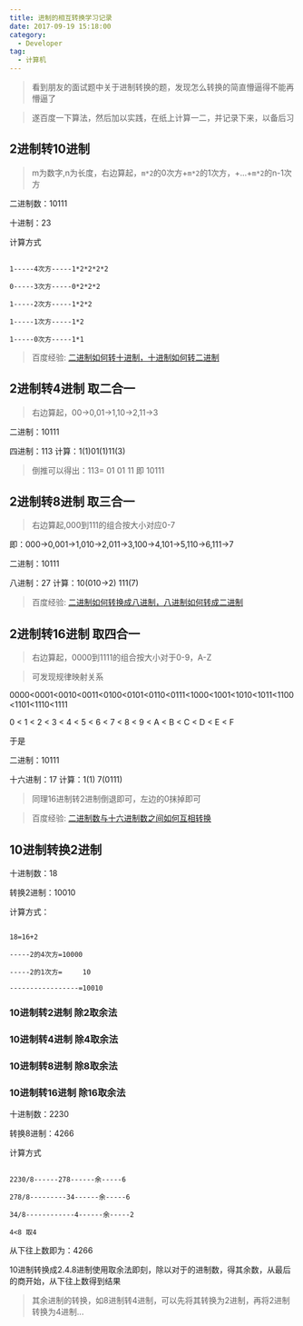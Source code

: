 ```yaml
---
title: 进制的相互转换学习记录
date: 2017-09-19 15:18:00
category:
  - Developer
tag:
  - 计算机
---
```


> 看到朋友的面试题中关于进制转换的题，发现怎么转换的简直懵逼得不能再懵逼了

> 遂百度一下算法，然后加以实践，在纸上计算一二，并记录下来，以备后习



## 2进制转10进制

>m为数字,n为长度，右边算起，`m*2`的0次方+`m*2`的1次方，+...+`m*2`的n-1次方



二进制数：10111

十进制：23

计算方式

```

1-----4次方-----1*2*2*2*2

0-----3次方-----0*2*2*2

1-----2次方-----1*2*2

1-----1次方-----1*2

1-----0次方-----1*1

```

> 百度经验: [二进制如何转十进制，十进制如何转二进制](http://jingyan.baidu.com/article/597a0643614568312b5243c0.html)



## 2进制转4进制 取二合一

> 右边算起，00->0,01->1,10->2,11->3

二进制：10111

四进制：113	计算：1(1)01(1)11(3)    



> 倒推可以得出：113=  01 01 11 即 10111



## 2进制转8进制 取三合一

> 右边算起,000到111的组合按大小对应0-7



即：000->0,001->1,010->2,011->3,100->4,101->5,110->6,111->7

二进制：10111

八进制：27	计算：10(010->2) 111(7)  



> 百度经验: [二进制如何转换成八进制，八进制如何转成二进制](http://jingyan.baidu.com/article/39810a23e3779db636fda6c5.html)



## 2进制转16进制 取四合一

>右边算起，0000到1111的组合按大小对于0-9，A-Z

>可发现规律映射关系

0000<0001<0010<0011<0100<0101<0110<0111<1000<1001<1010<1011<1100<1101<1110<1111

0   < 1  <  2 <  3 <  4 <  5 <  6 <  7 <  8 <  9 <  A < B  <  C <  D <  E <  F

于是

二进制：10111

十六进制：17 	计算：1(1) 7(0111)  



>同理16进制转2进制倒退即可，左边的0抹掉即可



> 百度经验: [二进制数与十六进制数之间如何互相转换](http://jingyan.baidu.com/article/47a29f24292608c0142399cb.html)



## 10进制转换2进制

十进制数：18

转换2进制：10010

计算方式：

```

18=16+2

-----2的4次方=10000

-----2的1次方=     10

-----------------=10010

```



### 10进制转2进制  除2取余法

### 10进制转4进制  除4取余法

### 10进制转8进制  除8取余法

### 10进制转16进制  除16取余法

十进制数：2230

转换8进制：4266

计算方式

```

2230/8------278------余-----6

278/8---------34------余-----6

34/8------------4------余-----2

4<8	取4

```

从下往上数即为：4266



10进制转换成2.4.8进制使用取余法即刻，除以对于的进制数，得其余数，从最后的商开始，从下往上数得到结果



>其余进制的转换，如8进制转4进制，可以先将其转换为2进制，再将2进制转换为4进制...

